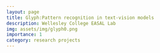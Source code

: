 ```yaml
---
layout: page
title: Glyph:Pattern recognition in text-vision models
description: Wellesley College EASAL Lab
img: assets/img/glyph0.png
importance: 1
category: research projects
---
```

